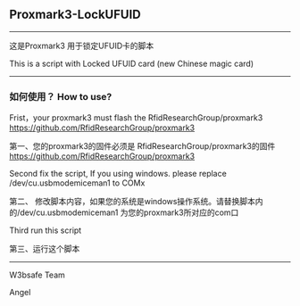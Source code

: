 ## Proxmark3-LockUFUID
---

这是Proxmark3 用于锁定UFUID卡的脚本

This is a script with Locked UFUID card (new Chinese magic card)

---

### 如何使用？ How to use?

Frist，your proxmark3 must flash the RfidResearchGroup/proxmark3 https://github.com/RfidResearchGroup/proxmark3

第一、您的proxmark3的固件必须是 RfidResearchGroup/proxmark3的固件 https://github.com/RfidResearchGroup/proxmark3

Second fix the script, If you using windows. please replace /dev/cu.usbmodemiceman1 to COMx

第二、 修改脚本内容，如果您的系统是windows操作系统。请替换脚本内的/dev/cu.usbmodemiceman1 为您的proxmark3所对应的com口

Third run this script

第三、运行这个脚本

---

W3bsafe Team 

Angel
